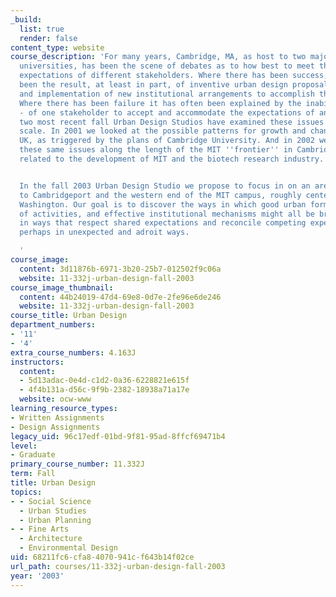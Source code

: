 ```yaml
---
_build:
  list: true
  render: false
content_type: website
course_description: 'For many years, Cambridge, MA, as host to two major research
  universities, has been the scene of debates as to how best to meet the competing
  expectations of different stakeholders. Where there has been success, it has frequently
  been the result, at least in part, of inventive urban design proposals and the design
  and implementation of new institutional arrangements to accomplish those proposals.
  Where there has been failure it has often been explained by the inability - or unwillingness
  - of one stakeholder to accept and accommodate the expectations of another. The
  two most recent fall Urban Design Studios have examined these issues at a larger
  scale. In 2001 we looked at the possible patterns for growth and change in Cambridge,
  UK, as triggered by the plans of Cambridge University. And in 2002 we looked at
  these same issues along the length of the MIT ''frontier'' in Cambridge, MA as they
  related to the development of MIT and the biotech research industry.


  In the fall 2003 Urban Design Studio we propose to focus in on an area adjacent
  to Cambridgeport and the western end of the MIT campus, roughly centered on Fort
  Washington. Our goal is to discover the ways in which good urban form, an apt mix
  of activities, and effective institutional mechanisms might all be brought together
  in ways that respect shared expectations and reconcile competing expectations -
  perhaps in unexpected and adroit ways.

  '
course_image:
  content: 3d11876b-6971-3b20-25b7-012502f9c06a
  website: 11-332j-urban-design-fall-2003
course_image_thumbnail:
  content: 44b24019-47d4-69e8-0d7e-2fe96e6de246
  website: 11-332j-urban-design-fall-2003
course_title: Urban Design
department_numbers:
- '11'
- '4'
extra_course_numbers: 4.163J
instructors:
  content:
  - 5d13adac-0e4d-c1d2-0a36-6228821e615f
  - 4f4b131a-d56c-9f9b-2382-18938a71a17e
  website: ocw-www
learning_resource_types:
- Written Assignments
- Design Assignments
legacy_uid: 96c17edf-01bd-9f81-95ad-8ffcf69471b4
level:
- Graduate
primary_course_number: 11.332J
term: Fall
title: Urban Design
topics:
- - Social Science
  - Urban Studies
  - Urban Planning
- - Fine Arts
  - Architecture
  - Environmental Design
uid: 68211fc6-cfa8-4070-941c-f643b14f02ce
url_path: courses/11-332j-urban-design-fall-2003
year: '2003'
---
```

